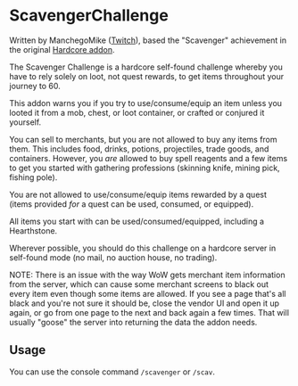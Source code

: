 # ScavengerChallenge

Written by ManchegoMike ([Twitch](https://www.twitch.tv/ManchegoMike)),
based the "Scavenger" achievement
in the original [Hardcore addon](https://www.curseforge.com/wow/addons/hardcore).

The Scavenger Challenge is a hardcore self-found challenge whereby you have to
rely solely on loot, not quest rewards, to get items throughout your journey to
60.

This addon warns you if you try to use/consume/equip an item unless you looted
it from a mob, chest, or loot container, or crafted or conjured it yourself.

You can sell to merchants, but you are not allowed to buy any items from them.
This includes food, drinks, potions, projectiles, trade goods, and containers.
However, you *are* allowed to buy spell reagents and a few items to get you
started with gathering professions (skinning knife, mining pick, fishing
pole).

You are not allowed to use/consume/equip items rewarded by a quest
(items provided *for* a quest can be used, consumed, or equipped).

All items you start with can be used/consumed/equipped, including a
Hearthstone.

Wherever possible, you should do this challenge on a hardcore server in
self-found mode (no mail, no auction house, no trading).

NOTE: There is an issue with the way WoW gets merchant item information from the
server, which can cause some merchant screens to black out every item even
though some items are allowed. If you see a page that's all black and you're
not sure it should be, close the vendor UI and open it up again, or go from one
page to the next and back again a few times. That will usually "goose" the
server into returning the data the addon needs.

## Usage

You can use the console command `/scavenger` or `/scav`.
